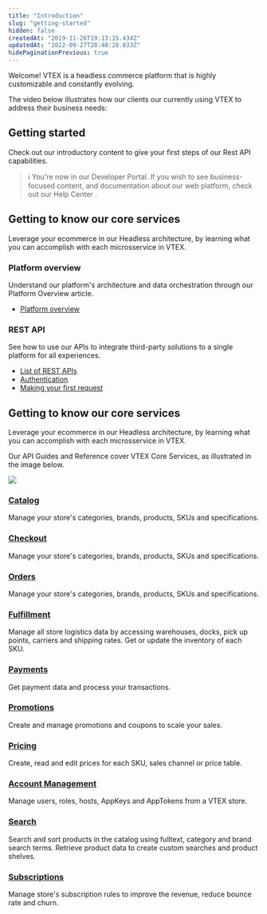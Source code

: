```yaml
---
title: "Introduction"
slug: "getting-started"
hidden: false
createdAt: "2019-11-26T19:13:15.434Z"
updatedAt: "2022-09-27T20:40:28.033Z"
hidePaginationPrevious: true
---
```

Welcome! VTEX is a headless commerce platform that is highly customizable and constantly evolving. 

The video below illustrates how our clients our currently using VTEX to address their business needs:

<YoutubeFrame embedId="JgkrlaF52WQ"/>

## Getting started

Check out our introductory content to give your first steps of our Rest API capabilities.

> ℹ️ You're now in our Developer Portal. If you wish to see business-focused content, and documentation about our web platform, check out our Help Center .

## Getting to know our core services

Leverage your ecommerce in our Headless architecture, by learning what you can accomplish with each microsservice in VTEX.

<OverviewCard icon='Platform'>

### Platform overview

Understand our platform's architecture and data orchestration through our Platform Overview article.

- [Platform overview](https://developers.vtex.com/vtex-rest-api/docs/getting-started-platform-overview)

</OverviewCard>

<OverviewCard icon='RestApis'>

### REST API

See how to use our APIs to integrate third-party solutions to a single platform for all experiences.

- [List of REST APIs](https://developers.vtex.com/vtex-rest-api/docs/getting-started-list-of-rest-apis)
- [Authentication](https://developers.vtex.com/vtex-rest-api/docs/getting-started-authentication)
- [Making your first request](https://developers.vtex.com/vtex-rest-api/docs/getting-started-making-your-first-request)

</OverviewCard>

## Getting to know our core services

Leverage your ecommerce in our Headless architecture, by learning what you can accomplish with each microsservice in VTEX.

Our API Guides and Reference cover VTEX Core Services, as illustrated in the image below.

![](https://github.com/vtexdocs/dev-portal-content/blob/main/docs/guides/Getting-Started/getting-started/getting-started.png?raw=true)

<OverviewCard icon='Catalog'>

### [Catalog](https://developers.vtex.com/docs/guides/catalog-overview)

Manage your store's categories, brands, products, SKUs and specifications.

</OverviewCard>

<OverviewCard icon='Checkout'>

### [Checkout](https://developers.vtex.com/docs/guides/checkout-overview)

Manage your store's categories, brands, products, SKUs and specifications.

</OverviewCard>

<OverviewCard icon='Orders'>

### [Orders](https://developers.vtex.com/docs/guides/orders-overview)

Manage your store's categories, brands, products, SKUs and specifications.

</OverviewCard>

<OverviewCard icon='Fulfillment'>

### [Fulfillment](https://developers.vtex.com/docs/guides/fulfillment)

Manage all store logistics data by accessing warehouses, docks, pick up points, carriers and shipping rates. Get or update the inventory of each SKU.

</OverviewCard>


<OverviewCard icon='Payments'>

### [Payments](https://developers.vtex.com/docs/guides/payments-overview)

Get payment data and process your transactions.

</OverviewCard>


<OverviewCard icon='Promotions'>

### [Promotions](https://developers.vtex.com/docs/guides/promotions-overview)

Create and manage promotions and coupons to scale your sales.

</OverviewCard>


<OverviewCard icon='Pricing'>

### [Pricing](https://developers.vtex.com/docs/guides/pricing-overview)

Create, read and edit prices for each SKU, sales channel or price table.

</OverviewCard>


<OverviewCard icon='AccountManagement'>

### [Account Management](https://developers.vtex.com/vtex-rest-api/docs/account-management)

Manage users, roles, hosts, AppKeys and AppTokens from a VTEX store.

</OverviewCard>


<OverviewCard icon='StoreSearch'>

### [Search](https://developers.vtex.com/docs/guides/search-overview)

Search and sort products in the catalog using fulltext, category and brand search terms. Retrieve product data to create custom searches and product shelves.

</OverviewCard>


<OverviewCard icon='Subscriptions'>

### [Subscriptions](https://developers.vtex.com/docs/guides/subscriptionsw)

Manage store's subscription rules to improve the revenue, reduce bounce rate and churn.

</OverviewCard>